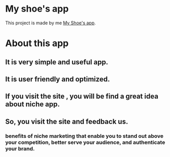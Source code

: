 # My shoe's app

This project is made by me [My Shoe's app](https://juta-collection.web.app).


# About this app

## It is very simple and useful app.

## It is user friendly and optimized.

## If you visit the site , you will be find a great idea about niche app.

## So, you visit the site and feedback us.

### benefits of niche marketing that enable you to stand out above your competition, better serve your audience, and authenticate your brand.




